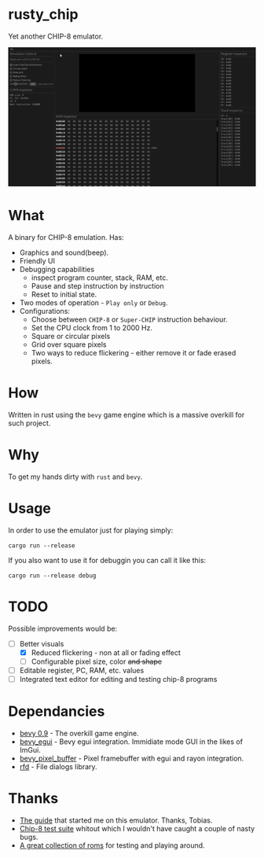 # rusty_chip

Yet another CHIP-8 emulator.

![demo](assets/images/demo.gif)

# What

A binary for CHIP-8 emulation. Has:
* Graphics and sound(beep).
* Friendly UI
* Debugging capabilities
  * inspect program counter, stack, RAM, etc.
  * Pause and step instruction by instruction
  * Reset to initial state.
* Two modes of operation - `Play only` or `Debug`.
* Configurations:
  * Choose between `CHIP-8` or `Super-CHIP` instruction behaviour.
  * Set the CPU clock from 1 to 2000 Hz.
  * Square or circular pixels
  * Grid over square pixels
  * Two ways to reduce flickering - either remove it or fade erased pixels.

# How

Written in rust using the `bevy` game engine which is a massive overkill for such project.

# Why

To get my hands dirty with `rust` and `bevy`.

# Usage

In order to use the emulator just for playing simply:

```
cargo run --release
```

If you also want to use it for debuggin you can call it like this:
```
cargo run --release debug
```

# TODO

Possible improvements would be:
- [ ] Better visuals
  - [x] Reduced flickering - non at all or fading effect
  - [ ] Configurable pixel size, color ~~and shape~~
- [ ] Editable register, PC, RAM, etc. values
- [ ] Integrated text editor for editing and testing chip-8 programs

# Dependancies

* [bevy 0.9](https://github.com/bevyengine/bevy) - The overkill game engine.
* [bevy_egui](https://github.com/mvlabat/bevy_egui) - Bevy egui integration. Immidiate mode GUI in the likes of ImGui.
* [bevy_pixel_buffer](https://github.com/Zheoni/bevy_pixel_buffer) - Pixel framebuffer with egui and rayon integration.
* [rfd](https://crates.io/crates/rfd) - File dialogs library.

# Thanks

* [The guide](https://tobiasvl.github.io/blog/write-a-chip-8-emulator/) that started me on this emulator. Thanks, Tobias.
* [Chip-8 test suite](https://github.com/Timendus/chip8-test-suite) whitout which I wouldn't have caught a couple of nasty bugs.
* [A great collection of roms](https://github.com/loktar00/chip8/tree/master/roms) for testing and playing around.

